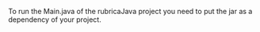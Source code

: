 To run the Main.java of the rubricaJava project you need to put the jar as a dependency of your project.
